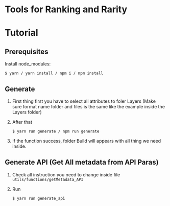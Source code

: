 # Tools for Ranking and Rarity

# Tutorial

## Prerequisites 

Install node_modules:
    
    $ yarn / yarn install / npm i / npm install
       
## Generate 

1. First thing first you have to select all attributes to foler Layers (Make sure format name folder and files is the same like the example inside the Layers folder)

2. After that

    ```shell
    $ yarn run generate / npm run generate
    ```
    
3. If the function success, folder Build will appears with all thing we need inside.

## Generate API (Get All metadata from API Paras)

1. Check all instruction you need to change inside file `utils/functions/getMetadata_API`

2. Run 

    ```shell
    $ yarn run generate_api
    ```
    
